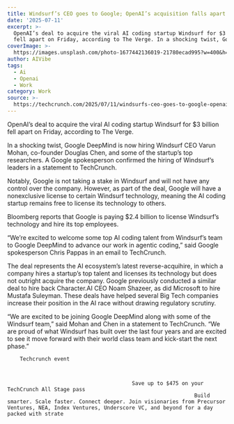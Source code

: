 ```yaml
---
title: Windsurf’s CEO goes to Google; OpenAI’s acquisition falls apart
date: '2025-07-11'
excerpt: >-
  OpenAI’s deal to acquire the viral AI coding startup Windsurf for $3 billion
  fell apart on Friday, according to The Verge. In a shocking twist, Google...
coverImage: >-
  https://images.unsplash.com/photo-1677442136019-21780ecad995?w=400&h=200&fit=crop&auto=format
author: AIVibe
tags:
  - Ai
  - Openai
  - Work
category: Work
source: >-
  https://techcrunch.com/2025/07/11/windsurfs-ceo-goes-to-google-openais-acquisition-falls-apart/
---
```

OpenAI’s deal to acquire the viral AI coding startup Windsurf for $3 billion fell apart on Friday, according to The Verge.

In a shocking twist, Google DeepMind is now hiring Windsurf CEO Varun Mohan, co-founder Douglas Chen, and some of the startup’s top researchers. A Google spokesperson confirmed the hiring of Windsurf’s leaders in a statement to TechCrunch.


	
	




	
	



Notably, Google is not taking a stake in Windsurf and will not have any control over the company. However, as part of the deal, Google will have a nonexclusive license to certain Windsurf technology, meaning the AI coding startup remains free to license its technology to others. 

Bloomberg reports that Google is paying $2.4 billion to license Windsurf’s technology and hire its top employees.

“We’re excited to welcome some top AI coding talent from Windsurf’s team to Google DeepMind to advance our work in agentic coding,” said Google spokesperson Chris Pappas in an email to TechCrunch.

The deal represents the AI ecosystem’s latest reverse-acquihire, in which a company hires a startup’s top talent and licenses its technology but does not outright acquire the company. Google previously conducted a similar deal to hire back Character.AI CEO Noam Shazeer, as did Microsoft to hire Mustafa Suleyman. These deals have helped several Big Tech companies increase their position in the AI race without drawing regulatory scrutiny.

“We are excited to be joining Google DeepMind along with some of the Windsurf team,” said Mohan and Chen in a statement to TechCrunch. “We are proud of what Windsurf has built over the last four years and are excited to see it move forward with their world class team and kick-start the next phase.”

	
		
					
		Techcrunch event
		
			
				
											Save up to $475 on your TechCrunch All Stage pass
																Build smarter. Scale faster. Connect deeper. Join visionaries from Precursor Ventures, NEA, Index Ventures, Underscore VC, and beyond for a day packed with strate
